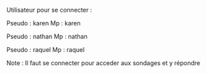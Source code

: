 Utilisateur pour se connecter :

Pseudo : karen
Mp : karen

Pseudo : nathan
Mp : nathan

Pseudo : raquel
Mp : raquel

Note : Il faut se connecter pour acceder aux sondages et y répondre
